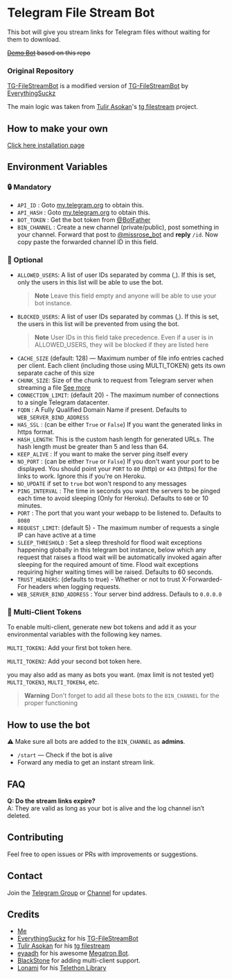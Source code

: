 # Telegram File Stream Bot
This bot will give you stream links for Telegram files without waiting for them to download.

~~[Demo Bot](https://telegram.dog/DirectLinkGenerator_Bot) based on this repo~~

### Original Repository
[TG-FileStreamBot](https://github.com/SpringsFern/TG-FileStreamBot) is a modified version of [TG-FileStreamBot](https://github.com/EverythingSuckz/TG-FileStreamBot) by [EverythingSuckz](https://github.com/EverythingSuckz)

The main logic was taken from [Tulir Asokan](https://github.com/tulir)'s [tg filestream](https://github.com/tulir/TGFileStream) project.

## How to make your own
[Click here installation page](/docs/INSTALL.md)

## Environment Variables
### 🔒 Mandatory

- `API_ID` : Goto [my.telegram.org](https://my.telegram.org) to obtain this.
- `API_HASH` : Goto [my.telegram.org](https://my.telegram.org) to obtain this.
- `BOT_TOKEN` : Get the bot token from [@BotFather](https://telegram.dog/BotFather)
- `BIN_CHANNEL` : Create a new channel (private/public), post something in your channel. Forward that post to [@missrose_bot](https://telegram.dog/MissRose_bot) and **reply** `/id`. Now copy paste the forwarded channel ID in this field. 

### 🧩 Optional

- `ALLOWED_USERS`:  A list of user IDs separated by comma (,). If this is set, only the users in this list will be able to use the bot.
    > **Note**
    > Leave this field empty and anyone will be able to use your bot instance.
- `BLOCKED_USERS`:  A list of user IDs separated by commas (,). If this is set, the users in this list will be prevented from using the bot.
    > **Note**
    > User IDs in this field take precedence. Even if a user is in ALLOWED_USERS, they will be blocked if they are listed here
- `CACHE_SIZE` (default: 128) — Maximum number of file info entries cached per client. Each client (including those using MULTI_TOKEN) gets its own separate cache of this size
- `CHUNK_SIZE`: Size of the chunk to request from Telegram server when streaming a file [See more](https://core.telegram.org/api/files#downloading-files)
- `CONNECTION_LIMIT`:  (default 20) - The maximum number of connections to a single Telegram datacenter.
- `FQDN` :  A Fully Qualified Domain Name if present. Defaults to `WEB_SERVER_BIND_ADDRESS`
- `HAS_SSL` : (can be either `True` or `False`) If you want the generated links in https format.
- `HASH_LENGTH`: This is the custom hash length for generated URLs. The hash length must be greater than 5 and less than 64.
- `KEEP_ALIVE` : If you want to make the server ping itself every
- `NO_PORT` : (can be either `True` or `False`) If you don't want your port to be displayed. You should point your `PORT` to `80` (http) or `443` (https) for the links to work. Ignore this if you're on Heroku.
- `NO_UPDATE` if set to `true` bot won't respond to any messages
- `PING_INTERVAL` : The time in seconds you want the servers to be pinged each time to avoid sleeping (Only for Heroku). Defaults to `600` or 10 minutes.
- `PORT` : The port that you want your webapp to be listened to. Defaults to `8080`
- `REQUEST_LIMIT`: (default 5) - The maximum number of requests a single IP can have active at a time
- `SLEEP_THRESHOLD` : Set a sleep threshold for flood wait exceptions happening globally in this telegram bot instance, below which any request that raises a flood wait will be automatically invoked again after sleeping for the required amount of time. Flood wait exceptions requiring higher waiting times will be raised. Defaults to 60 seconds.
- `TRUST_HEADERS`: (defaults to true) - Whether or not to trust X-Forwarded-For headers when logging requests.
- `WEB_SERVER_BIND_ADDRESS` : Your server bind address. Defauls to `0.0.0.0`

### 🤖 Multi-Client Tokens

To enable multi-client, generate new bot tokens and add it as your environmental variables with the following key names. 

`MULTI_TOKEN1`: Add your first bot token here.

`MULTI_TOKEN2`: Add your second bot token here.

you may also add as many as bots you want. (max limit is not tested yet)
`MULTI_TOKEN3`, `MULTI_TOKEN4`, etc.

> **Warning**
> Don't forget to add all these bots to the `BIN_CHANNEL` for the proper functioning

## How to use the bot

:warning: Make sure all bots are added to the `BIN_CHANNEL` as **admins**.

- `/start` — Check if the bot is alive  
- Forward any media to get an instant stream link.

## FAQ

**Q: Do the stream links expire?**  
A: They are valid as long as your bot is alive and the log channel isn’t deleted.

## Contributing

Feel free to open issues or PRs with improvements or suggestions.

## Contact

Join the [Telegram Group](https://xn--r1a.click/AWeirdString) or [Channel](https://xn--r1a.click/SpringsFern) for updates.

## Credits

- [Me](https://github.com/DeekshithSH)
- [EverythingSuckz](https://github.com/EverythingSuckz) for his [TG-FileStreamBot](https://github.com/EverythingSuckz/TG-FileStreamBot)
- [Tulir Asokan](https://github.com/tulir) for his [tg filestream](bit.ly/tg-stream)
- [eyaadh](https://github.com/eyaadh) for his awesome [Megatron Bot](https://github.com/eyaadh/megadlbot_oss).
- [BlackStone](https://github.com/eyMarv) for adding multi-client support.
- [Lonami](https://github.com/Lonami) for his [Telethon Library](https://github.com/LonamiWebs/Telethon)
